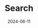 ---
layout: "search"
url: "/search/"
summary: Search
title: Search
tags:
categories:
date: 2024-06-11
lastMod: 2024-06-11
---